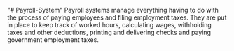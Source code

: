 "# Payroll-System" 
Payroll systems manage everything having to do with the process of paying employees and filing employment taxes. They are put in place to keep track of worked hours, calculating wages, withholding taxes and other deductions, printing and delivering checks and paying government employment taxes.
